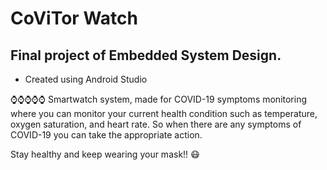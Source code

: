 # CoViTor Watch
## Final project of Embedded System Design.
- Created using Android Studio

⌚⌚⌚⌚⌚
Smartwatch system, made for COVID-19 symptoms monitoring where you can monitor your current health condition such as temperature, oxygen saturation, and heart rate. So when there are any symptoms of COVID-19 you can take the appropriate action.

Stay healthy and keep wearing your mask!! 😷
